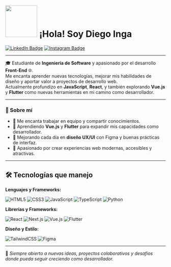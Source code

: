 # <img src="https://media.giphy.com/media/lGhBlBMIN2XsEteTN3/giphy.gif" width="100"/> ¡Hola! Soy **Diego Inga**

[![LinkedIn Badge](https://img.shields.io/badge/-LinkedIn-0e76a8?style=flat-square&logo=linkedin&logoColor=white)](https://www.linkedin.com/in/diego-felipe-inga-silva-715555315/)
[![Instagram Badge](https://img.shields.io/badge/-Instagram-e4405f?style=flat-square&logo=instagram&logoColor=white)](https://www.instagram.com/di3ego.silva/)

---

🎓 Estudiante de **Ingeniería de Software** y apasionado por el desarrollo **Front-End** 🌐.  
Me encanta aprender nuevas tecnologías, mejorar mis habilidades de diseño y aportar valor a proyectos de desarrollo web.  
Actualmente profundizo en **JavaScript**, **React**, y también explorando **Vue.js** y **Flutter** como nuevas herramientas en mi camino como desarrollador.  

---

### 🧐 Sobre mí

- 🤝 Me encanta trabajar en equipo y compartir conocimientos.  
- 🌱 Aprendiendo **Vue.js** y **Flutter** para expandir mis capacidades como desarrollador.  
- 🎨 Mejorando cada día en **diseño UX/UI** con Figma y buenas prácticas de interfaz.  
- 🚀 Apasionado por crear experiencias web modernas, accesibles y atractivas.

---

## 🛠️ Tecnologías que manejo

**Lenguajes y Frameworks:**

![HTML5](https://img.shields.io/badge/html5-%23E34F26.svg?style=for-the-badge&logo=html5&logoColor=white)
![CSS3](https://img.shields.io/badge/css3-%231572B6.svg?style=for-the-badge&logo=css3&logoColor=white)
![JavaScript](https://img.shields.io/badge/javascript-%23323330.svg?style=for-the-badge&logo=javascript&logoColor=%23F7DF1E)
![TypeScript](https://img.shields.io/badge/typescript-%23007ACC.svg?style=for-the-badge&logo=typescript&logoColor=white)
![Python](https://img.shields.io/badge/python-3670A0?style=for-the-badge&logo=python&logoColor=ffdd54)

**Librerías y Frameworks:**

![React](https://img.shields.io/badge/react-%2320232a.svg?style=for-the-badge&logo=react&logoColor=%2361DAFB)
![Next.js](https://img.shields.io/badge/Next-black?style=for-the-badge&logo=next.js&logoColor=white)
![Vue.js](https://img.shields.io/badge/Vue.js-35495E?style=for-the-badge&logo=vue.js&logoColor=4FC08D)
![Flutter](https://img.shields.io/badge/Flutter-02569B?style=for-the-badge&logo=flutter&logoColor=white)

**Diseño y Estilo:**

![TailwindCSS](https://img.shields.io/badge/tailwindcss-%2338B2AC.svg?style=for-the-badge&logo=tailwind-css&logoColor=white)
![Figma](https://img.shields.io/badge/figma-%23F24E1E.svg?style=for-the-badge&logo=figma&logoColor=white)

---

💬 *Siempre abierto a nuevas ideas, proyectos colaborativos y desafíos donde pueda seguir creciendo como desarrollador.*




